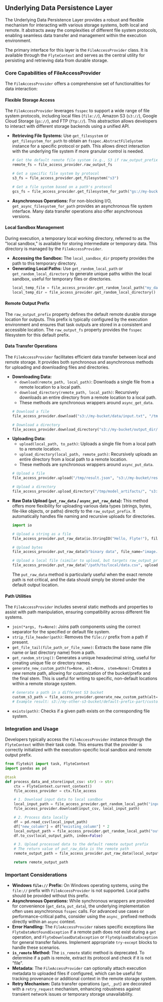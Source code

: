 
<!--
help_text: ''
key: summary_underlying_data_persistence_layer_63c877c9-70e2-4e20-8922-fe48d5c60aeb
modules:
- flytekit.core.data_persistence
questions_to_answer: []
type: summary

-->
## Underlying Data Persistence Layer

The Underlying Data Persistence Layer provides a robust and flexible mechanism for interacting with various storage systems, both local and remote. It abstracts away the complexities of different file system protocols, enabling seamless data transfer and management within the execution environment.

The primary interface for this layer is the `FileAccessProvider` class. It is available through the `FlyteContext` and serves as the central utility for persisting and retrieving data from durable storage.

### Core Capabilities of FileAccessProvider

The `FileAccessProvider` offers a comprehensive set of functionalities for data interaction:

#### Flexible Storage Access

The `FileAccessProvider` leverages `fsspec` to support a wide range of file system protocols, including local files (`file://`), Amazon S3 (`s3://`), Google Cloud Storage (`gs://`), and FTP (`ftp://`). This abstraction allows developers to interact with different storage backends using a unified API.

*   **Retrieving File Systems:** Use `get_filesystem` or `get_filesystem_for_path` to obtain an `fsspec.AbstractFileSystem` instance for a specific protocol or path. This allows direct interaction with the underlying file system if more granular control is needed.
    ```python
    # Get the default remote file system (e.g., S3 if raw_output_prefix is s3://)
    remote_fs = file_access_provider.raw_output_fs

    # Get a specific file system by protocol
    s3_fs = file_access_provider.get_filesystem("s3")

    # Get a file system based on a path's protocol
    gcs_fs = file_access_provider.get_filesystem_for_path("gs://my-bucket/data")
    ```
*   **Asynchronous Operations:** For non-blocking I/O, `get_async_filesystem_for_path` provides an asynchronous file system interface. Many data transfer operations also offer asynchronous versions.

#### Local Sandbox Management

During execution, a temporary local working directory, referred to as the "local sandbox," is available for storing intermediate or temporary data. This directory is managed by the `FileAccessProvider`.

*   **Accessing the Sandbox:** The `local_sandbox_dir` property provides the path to this temporary directory.
*   **Generating Local Paths:** Use `get_random_local_path` or `get_random_local_directory` to generate unique paths within the local sandbox, useful for temporary files or directories.
    ```python
    local_temp_file = file_access_provider.get_random_local_path("my_data.csv")
    local_temp_dir = file_access_provider.get_random_local_directory()
    ```

#### Remote Output Prefix

The `raw_output_prefix` property defines the default remote durable storage location for outputs. This prefix is typically configured by the execution environment and ensures that task outputs are stored in a consistent and accessible location. The `raw_output_fs` property provides the `fsspec` filesystem for this default prefix.

#### Data Transfer Operations

The `FileAccessProvider` facilitates efficient data transfer between local and remote storage. It provides both synchronous and asynchronous methods for uploading and downloading files and directories.

*   **Downloading Data:**
    *   `download(remote_path, local_path)`: Downloads a single file from a remote location to a local path.
    *   `download_directory(remote_path, local_path)`: Recursively downloads an entire directory from a remote location to a local path.
    *   These methods are synchronous wrappers around `async_get_data`.
    ```python
    # Download a file
    file_access_provider.download("s3://my-bucket/data/input.txt", "/tmp/input.txt")

    # Download a directory
    file_access_provider.download_directory("s3://my-bucket/output_dir/", "/tmp/local_output/")
    ```
*   **Uploading Data:**
    *   `upload(local_path, to_path)`: Uploads a single file from a local path to a remote location.
    *   `upload_directory(local_path, remote_path)`: Recursively uploads an entire directory from a local path to a remote location.
    *   These methods are synchronous wrappers around `async_put_data`.
    ```python
    # Upload a file
    file_access_provider.upload("/tmp/result.json", "s3://my-bucket/results/result.json")

    # Upload a directory
    file_access_provider.upload_directory("/tmp/model_artifacts/", "s3://my-bucket/models/my_model/")
    ```
*   **Raw Data Upload (`put_raw_data` / `async_put_raw_data`):** This method offers more flexibility for uploading various data types (strings, bytes, file-like objects, or paths) directly to the `raw_output_prefix`. It automatically handles file naming and recursive uploads for directories.
    ```python
    import io

    # Upload a string as a file
    file_access_provider.put_raw_data(io.StringIO("Hello, Flyte!"), file_name="greeting.txt")

    # Upload bytes
    file_access_provider.put_raw_data(b"binary data", file_name="image.bin")

    # Upload a local file (similar to upload, but targets raw_output_prefix by default)
    file_access_provider.put_raw_data("/path/to/local/data.csv", upload_prefix="my_data")
    ```
    The `put_raw_data` method is particularly useful when the exact remote path is not critical, and the data should simply be stored under the default output location.

#### Path Utilities

The `FileAccessProvider` includes several static methods and properties to assist with path manipulation, ensuring compatibility across different file systems.

*   `join(*args, fs=None)`: Joins path components using the correct separator for the specified or default file system.
*   `strip_file_header(path)`: Removes the `file://` prefix from a path if present.
*   `get_file_tail(file_path_or_file_name)`: Extracts the base name (file name or last directory name) from a path.
*   `get_random_string()`: Generates a unique hexadecimal string, useful for creating unique file or directory names.
*   `generate_new_custom_path(fs=None, alt=None, stem=None)`: Creates a new remote path, allowing for customization of the bucket/prefix and the final stem. This is useful for writing to specific, non-default locations within a remote storage system.
    ```python
    # Generate a path in a different S3 bucket
    custom_s3_path = file_access_provider.generate_new_custom_path(alt="my-other-s3-bucket", stem="custom_output")
    # Example result: s3://my-other-s3-bucket/default-prefix-part/custom_output
    ```
*   `exists(path)`: Checks if a given path exists on the corresponding file system.

### Integration and Usage

Developers typically access the `FileAccessProvider` instance through the `FlyteContext` within their task code. This ensures that the provider is correctly initialized with the execution-specific local sandbox and remote output prefix.

```python
from flytekit import task, FlyteContext
import pandas as pd

@task
def process_data_and_store(input_csv: str) -> str:
    ctx = FlyteContext.current_context()
    file_access_provider = ctx.file_access

    # 1. Download input data to local sandbox
    local_input_path = file_access_provider.get_random_local_path("input.csv")
    file_access_provider.download(input_csv, local_input_path)

    # 2. Process data locally
    df = pd.read_csv(local_input_path)
    df["new_column"] = df["existing_column"] * 2
    local_output_path = file_access_provider.get_random_local_path("output.csv")
    df.to_csv(local_output_path, index=False)

    # 3. Upload processed data to the default remote output prefix
    # The return value of put_raw_data is the remote path
    remote_output_path = file_access_provider.put_raw_data(local_output_path, upload_prefix="processed_data")

    return remote_output_path
```

### Important Considerations

*   **Windows `file://` Prefix:** On Windows operating systems, using the `file://` prefix with `FileAccessProvider` is not supported. Local paths should be provided without this prefix.
*   **Asynchronous Operations:** While synchronous wrappers are provided for convenience (`get_data`, `put_data`), the underlying implementation often uses asynchronous `fsspec` calls. For advanced use cases or performance-critical paths, consider using the `async_` prefixed methods directly within an `async` context.
*   **Error Handling:** The `FileAccessProvider` raises specific exceptions like `FlyteDataNotFoundException` if a remote path does not exist during a `get` operation, and `FlyteDownloadDataException` or `FlyteUploadDataException` for general transfer failures. Implement appropriate `try-except` blocks to handle these scenarios.
*   **`is_remote` Method:** The `is_remote` static method is deprecated. To determine if a path is remote, extract its protocol and check if it is not "file".
*   **Metadata:** The `FileAccessProvider` can optionally attach execution metadata to uploaded files if configured, which can be useful for tracking provenance or additional context in the remote storage system.
*   **Retry Mechanism:** Data transfer operations (`get`, `_put`) are decorated with a `retry_request` mechanism, enhancing robustness against transient network issues or temporary storage unavailability.
<!--
key: summary_underlying_data_persistence_layer_63c877c9-70e2-4e20-8922-fe48d5c60aeb
type: summary_end

-->
<!--
code_unit: flytekit.core.data_persistence.FileAccessProvider
code_unit_type: class
help_text: ''
key: example_fc15c7ba-4b78-4343-a55a-98d38f0003a4
type: example

-->